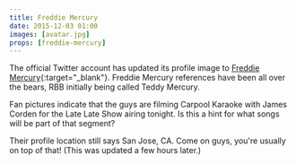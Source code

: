 ```yaml
---
title: Freddie Mercury
date: 2015-12-03 01:00
images: [avatar.jpg]
props: [freddie-mercury]
---
```

The official Twitter account has updated its profile image to [Freddie Mercury]({{site.baseurl}}props/freddie-mercury){:target="_blank"}. Freddie Mercury references have been all over the bears, RBB initially being called Teddy Mercury.

Fan pictures indicate that the guys are filming Carpool Karaoke with James Corden for the Late Late Show airing tonight. Is this a hint for what songs will be part of that segment?

Their profile location still says San Jose, CA. Come on guys, you're usually on top of that! (This was updated a few hours later.)
